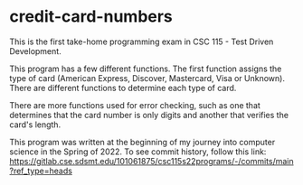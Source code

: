 # credit-card-numbers
This is the first take-home programming exam in CSC 115 - Test Driven Development. 

This program has a few different functions. The first function assigns the type of card (American Express, Discover, Mastercard, Visa or Unknown). There are different functions to determine each type of card. 

There are more functions used for error checking, such as one that determines that the card number is only digits and another that verifies the card's length. 


This program was written at the beginning of my journey into computer science in the Spring of 2022.
To see commit history, follow this link: https://gitlab.cse.sdsmt.edu/101061875/csc115s22programs/-/commits/main?ref_type=heads
